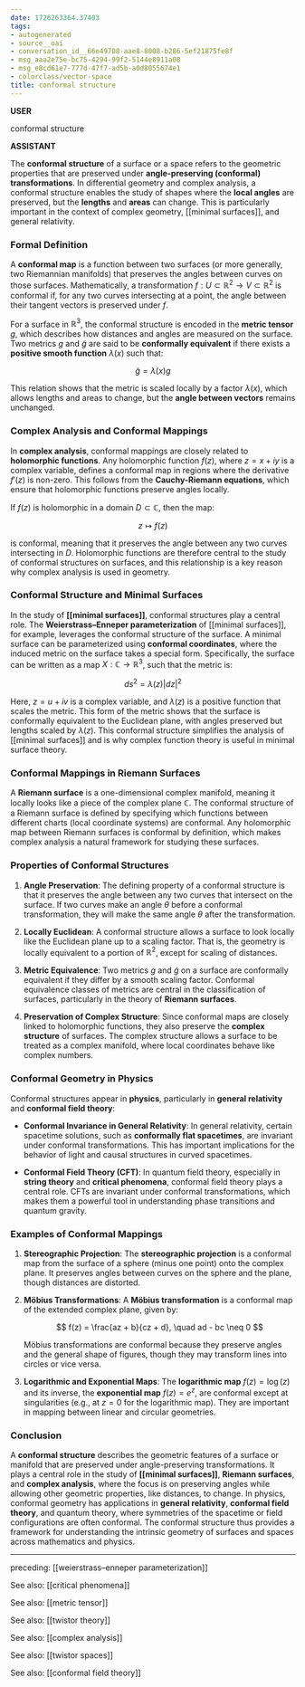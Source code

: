 ```yaml
---
date: 1726263364.37403
tags:
- autogenerated
- source__oai
- conversation_id__66e49708-aae8-8008-b286-5ef21875fe8f
- msg_aaa2e75e-bc75-4294-99f2-5144e8911a08
- msg_e8cd61e7-777d-47f7-ad5b-a0d8055674e1
- colorclass/vector-space
title: conformal structure
---
```


**USER**

conformal structure


**ASSISTANT**

The **conformal structure** of a surface or a space refers to the geometric properties that are preserved under **angle-preserving (conformal) transformations**. In differential geometry and complex analysis, a conformal structure enables the study of shapes where the **local angles** are preserved, but the **lengths** and **areas** can change. This is particularly important in the context of complex geometry, [[minimal surfaces]], and general relativity.

### Formal Definition

A **conformal map** is a function between two surfaces (or more generally, two Riemannian manifolds) that preserves the angles between curves on those surfaces. Mathematically, a transformation $f: U \subset \mathbb{R}^2 \to V \subset \mathbb{R}^2$ is conformal if, for any two curves intersecting at a point, the angle between their tangent vectors is preserved under $f$.

For a surface in $\mathbb{R}^3$, the conformal structure is encoded in the **metric tensor** $g$, which describes how distances and angles are measured on the surface. Two metrics $g$ and $\tilde{g}$ are said to be **conformally equivalent** if there exists a **positive smooth function** $\lambda(x)$ such that:

$$
\tilde{g} = \lambda(x) g
$$

This relation shows that the metric is scaled locally by a factor $\lambda(x)$, which allows lengths and areas to change, but the **angle between vectors** remains unchanged.

### Complex Analysis and Conformal Mappings

In **complex analysis**, conformal mappings are closely related to **holomorphic functions**. Any holomorphic function $f(z)$, where $z = x + iy$ is a complex variable, defines a conformal map in regions where the derivative $f'(z)$ is non-zero. This follows from the **Cauchy-Riemann equations**, which ensure that holomorphic functions preserve angles locally.

If $f(z)$ is holomorphic in a domain $D \subset \mathbb{C}$, then the map:

$$
z \mapsto f(z)
$$

is conformal, meaning that it preserves the angle between any two curves intersecting in $D$. Holomorphic functions are therefore central to the study of conformal structures on surfaces, and this relationship is a key reason why complex analysis is used in geometry.

### Conformal Structure and Minimal Surfaces

In the study of **[[minimal surfaces]]**, conformal structures play a central role. The **Weierstrass–Enneper parameterization** of [[minimal surfaces]], for example, leverages the conformal structure of the surface. A minimal surface can be parameterized using **conformal coordinates**, where the induced metric on the surface takes a special form. Specifically, the surface can be written as a map $X: \mathbb{C} \to \mathbb{R}^3$, such that the metric is:

$$
ds^2 = \lambda(z) |dz|^2
$$

Here, $z = u + iv$ is a complex variable, and $\lambda(z)$ is a positive function that scales the metric. This form of the metric shows that the surface is conformally equivalent to the Euclidean plane, with angles preserved but lengths scaled by $\lambda(z)$. This conformal structure simplifies the analysis of [[minimal surfaces]] and is why complex function theory is useful in minimal surface theory.

### Conformal Mappings in Riemann Surfaces

A **Riemann surface** is a one-dimensional complex manifold, meaning it locally looks like a piece of the complex plane $\mathbb{C}$. The conformal structure of a Riemann surface is defined by specifying which functions between different charts (local coordinate systems) are conformal. Any holomorphic map between Riemann surfaces is conformal by definition, which makes complex analysis a natural framework for studying these surfaces.

### Properties of Conformal Structures

1. **Angle Preservation**: The defining property of a conformal structure is that it preserves the angle between any two curves that intersect on the surface. If two curves make an angle $\theta$ before a conformal transformation, they will make the same angle $\theta$ after the transformation.

2. **Locally Euclidean**: A conformal structure allows a surface to look locally like the Euclidean plane up to a scaling factor. That is, the geometry is locally equivalent to a portion of $\mathbb{R}^2$, except for scaling of distances.

3. **Metric Equivalence**: Two metrics $g$ and $\tilde{g}$ on a surface are conformally equivalent if they differ by a smooth scaling factor. Conformal equivalence classes of metrics are central in the classification of surfaces, particularly in the theory of **Riemann surfaces**.

4. **Preservation of Complex Structure**: Since conformal maps are closely linked to holomorphic functions, they also preserve the **complex structure** of surfaces. The complex structure allows a surface to be treated as a complex manifold, where local coordinates behave like complex numbers.

### Conformal Geometry in Physics

Conformal structures appear in **physics**, particularly in **general relativity** and **conformal field theory**:

- **Conformal Invariance in General Relativity**: In general relativity, certain spacetime solutions, such as **conformally flat spacetimes**, are invariant under conformal transformations. This has important implications for the behavior of light and causal structures in curved spacetimes.

- **Conformal Field Theory (CFT)**: In quantum field theory, especially in **string theory** and **critical phenomena**, conformal field theory plays a central role. CFTs are invariant under conformal transformations, which makes them a powerful tool in understanding phase transitions and quantum gravity.

### Examples of Conformal Mappings

1. **Stereographic Projection**: The **stereographic projection** is a conformal map from the surface of a sphere (minus one point) onto the complex plane. It preserves angles between curves on the sphere and the plane, though distances are distorted.

2. **Möbius Transformations**: A **Möbius transformation** is a conformal map of the extended complex plane, given by:

   $$
   f(z) = \frac{az + b}{cz + d}, \quad ad - bc \neq 0
   $$

   Möbius transformations are conformal because they preserve angles and the general shape of figures, though they may transform lines into circles or vice versa.

3. **Logarithmic and Exponential Maps**: The **logarithmic map** $f(z) = \log(z)$ and its inverse, the **exponential map** $f(z) = e^z$, are conformal except at singularities (e.g., at $z = 0$ for the logarithmic map). They are important in mapping between linear and circular geometries.

### Conclusion

A **conformal structure** describes the geometric features of a surface or manifold that are preserved under angle-preserving transformations. It plays a central role in the study of **[[minimal surfaces]]**, **Riemann surfaces**, and **complex analysis**, where the focus is on preserving angles while allowing other geometric properties, like distances, to change. In physics, conformal geometry has applications in **general relativity**, **conformal field theory**, and quantum theory, where symmetries of the spacetime or field configurations are often conformal. The conformal structure thus provides a framework for understanding the intrinsic geometry of surfaces and spaces across mathematics and physics.


---

preceding: [[weierstrass–enneper parameterization]]

See also: [[critical phenomena]]


See also: [[metric tensor]]


See also: [[twistor theory]]


See also: [[complex analysis]]


See also: [[twistor spaces]]


See also: [[conformal field theory]]